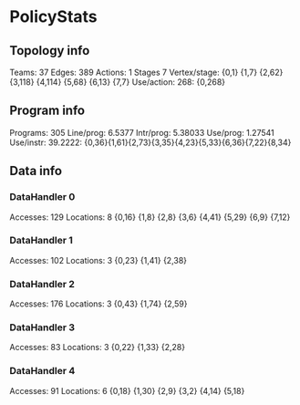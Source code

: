 # PolicyStats
## Topology info
Teams:		37
Edges:		389
Actions:	1
Stages		7
Vertex/stage:	{0,1} {1,7} {2,62} {3,118} {4,114} {5,68} {6,13} {7,7} 
Use/action:	268: {0,268} 

## Program info
Programs:	305
Line/prog:	6.5377
Intr/prog:	5.38033
Use/prog:	1.27541
Use/instr:	39.2222: {0,36}{1,61}{2,73}{3,35}{4,23}{5,33}{6,36}{7,22}{8,34}

## Data info

### DataHandler 0
Accesses:	129
Locations:	8
{0,16} {1,8} {2,8} {3,6} {4,41} {5,29} {6,9} {7,12} 

### DataHandler 1
Accesses:	102
Locations:	3
{0,23} {1,41} {2,38} 

### DataHandler 2
Accesses:	176
Locations:	3
{0,43} {1,74} {2,59} 

### DataHandler 3
Accesses:	83
Locations:	3
{0,22} {1,33} {2,28} 

### DataHandler 4
Accesses:	91
Locations:	6
{0,18} {1,30} {2,9} {3,2} {4,14} {5,18} 